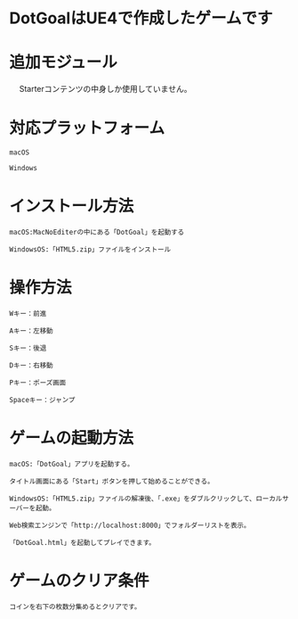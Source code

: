 # DotGoalはUE4で作成したゲームです

# 追加モジュール
　
    Starterコンテンツの中身しか使用していません。

# 対応プラットフォーム

    macOS
    
    Windows
    
# インストール方法

    macOS:MacNoEditerの中にある「DotGoal」を起動する
    
    WindowsOS:「HTML5.zip」ファイルをインストール
  
# 操作方法

    Wキー：前進
    
    Aキー：左移動
    
    Sキー：後退
    
    Dキー：右移動
    
    Pキー：ポーズ画面
    
    Spaceキー：ジャンプ

# ゲームの起動方法

    macOS:「DotGoal」アプリを起動する。
    
    タイトル画面にある「Start」ボタンを押して始めることができる。
    
    WindowsOS:「HTML5.zip」ファイルの解凍後、「.exe」をダブルクリックして、ローカルサーバーを起動。
    
    Web検索エンジンで「http://localhost:8000」でフォルダーリストを表示。
    
    「DotGoal.html」を起動してプレイできます。
    
# ゲームのクリア条件

    コインを右下の枚数分集めるとクリアです。    
